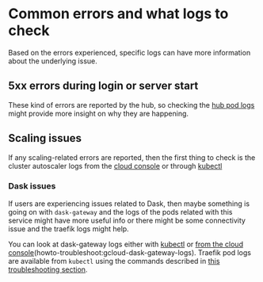 # Common errors and what logs to check

Based on the errors experienced, specific logs can have more information about the underlying issue.

## 5xx errors during login or server start

These kind of errors are reported by the hub, so checking the [hub pod logs](howto-troubleshoot:hub-pod-logs) might provide more insight on why they are happening.

## Scaling issues

If any scaling-related errors are reported, then the first thing to check is the cluster autoscaler logs from the [cloud console](howto-troubleshoot:gcp-autoscaler-logs) or through [kubectl](howto-troubleshoot:kubectl-autoscaler-logs)

### Dask issues

If users are experiencing issues related to Dask, then maybe something is going on with `dask-gateway` and the logs of the pods related with this service might have more useful info or there might be some connectivity issue and the traefik logs might help.

You can look at dask-gateway logs either with [kubectl](howto-troubleshoot:kubectl-dask-gateway-logs) or [from the cloud console]()(howto-troubleshoot:gcloud-dask-gateway-logs). Traefik pod logs are available from `kubectl` using the commands described in [this troubleshooting section](howto-troubleshoot:kubectl-traefik).